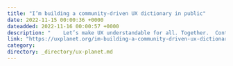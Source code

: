 ```yaml
---
title: "I’m building a community-driven UX dictionary in public"
date: 2022-11-15 00:00:36 +0000
dateadded: 2022-11-16 00:00:57 +0000
description: "    Let’s make UX understandable for all. Together.  Continue reading on UX Planet »  "
link: "https://uxplanet.org/im-building-a-community-driven-ux-dictionary-in-public-fbd752b9e2d8?source=rss----819cc2aaeee0---4"
category:
directory: _directory/ux-planet.md
---
```

